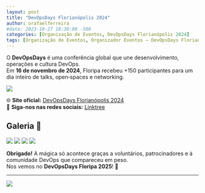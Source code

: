 ```yaml
---
layout: post
title: "DevOpsDays Florianópolis 2024"
author: orafaelferreira
#date: 2023-10-27 18:30:00 -500
categories: [Organização de Eventos, DevOpsDays Florianópolis 2024]
tags: [Organização de Eventos, Organizador Eventos – DevOpsDays Florianópolis 2024]
---
```


O **DevOpsDays** é uma conferência global que une desenvolvimento, operações e cultura DevOps.  
Em **16 de novembro de 2024**, Floripa recebeu +150 participantes para um dia inteiro de talks, open‑spaces e networking.

![](https://stoblobcertificados011.blob.core.windows.net/imagens-blog/posts/dod/0.png)
 
🌐 **Site oficial:** [DevOpsDays Florianópolis 2024](https://devopsdays.org/events/2024-florianopolis/welcome/)  
📲 **Siga-nos nas redes sociais:** [Linktree](https://linktr.ee/devopsdaysfln)  

## Galeria 📸

![](https://stoblobcertificados011.blob.core.windows.net/imagens-blog/posts/dod/1.jpg)
![](https://stoblobcertificados011.blob.core.windows.net/imagens-blog/posts/dod/2.jpg)
![](https://stoblobcertificados011.blob.core.windows.net/imagens-blog/posts/dod/3.jpg)
![](https://stoblobcertificados011.blob.core.windows.net/imagens-blog/posts/dod/4.jpg)

**Obrigado!** A mágica só acontece graças a voluntários, patrocinadores e à comunidade DevOps que compareceu em peso.  
Nos vemos no **DevOpsDays Floripa 2025**! 🚀

---

![](https://stoblobcertificados011.blob.core.windows.net/imagens-blog/posts/Logo2.png)
